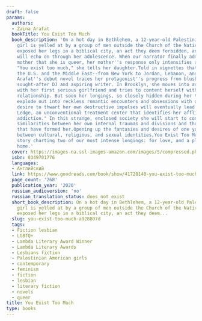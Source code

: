 ```yaml
---
draft: false
params:
  authors:
  - Zaina Arafat
  bookTitle: You Exist Too Much
  book_description: 'On a hot day in Bethlehem, a 12-year-old Palestinian-American
    girl is yelled at by a group of men outside the Church of the Nativity. She has
    exposed her legs in a biblical city, an act they deem forbidden, and their judgement
    will echo on through her adolescence. When our narrator finally admits to her
    mother that she is queer, her mother''s response only intensifies a sense of shame:
    "You exist too much," she tells her daughter.Told in vignettes that flash between
    the U.S. and the Middle East--from New York to Jordan, Lebanon, and Palestine--Zaina
    Arafat''s debut novel traces her protagonist''s progress from blushing teen to
    sought-after DJ and aspiring writer. In Brooklyn, she moves into an apartment
    with her first serious girlfriend and tries to content herself with their comfortable
    relationship. But soon her longings, so closely hidden during her teenage years,
    explode out into reckless romantic encounters and obsessions with other people.Her
    desire to thwart her own destructive impulses will eventually lead her to The
    Ledge, an unconventional treatment center that identifies her affliction as "love
    addiction." In this strange, enclosed society she will start to consider the unnerving
    similarities between her own internal traumas and divisions and those of the places
    that have formed her.Opening up the fantasies and desires of one young woman caught
    between cultural, religious, and sexual identities,You Exist Too Muchis a captivating
    story charting two of our most intense longings: for love, and a place to call
    home.'
  cover: https://images-na.ssl-images-amazon.com/images/S/compressed.photo.goodreads.com/books/1570133456i/41720140.jpg
  isbn: 0349701776
  languages:
  - Английский
  link: https://www.goodreads.com/book/show/41720140-you-exist-too-much
  page_count: '268'
  publication_year: '2020'
  russian_audioversion: 'no'
  russian_translation_status: does_not_exist
  short_book_description: On a hot day in Bethlehem, a 12-year-old Palestinian-American
    girl is yelled at by a group of men outside the Church of the Nativity. She has
    exposed her legs in a biblical city, an act they deem...
  slug: you-exist-too-much-a928807d
  tags:
  - Fiction lesbian
  - LGBTQ+
  - Lambda Literary Award Winner
  - Lambda Literary Awards
  - Lesbians fiction
  - Palestinian American girls
  - contemporary
  - feminism
  - fiction
  - lesbian
  - literary fiction
  - novels
  - queer
title: You Exist Too Much
type: books
---
```

